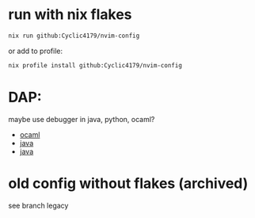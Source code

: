 # run with nix flakes

```sh
nix run github:Cyclic4179/nvim-config
```

or add to profile:

```sh
nix profile install github:Cyclic4179/nvim-config
```

# DAP:
maybe use debugger in java, python, ocaml?
- [ocaml](https://github.com/hackwaly/ocamlearlybird)
- [java](https://github.com/mfussenegger/nvim-jdtls)
- [java](https://sookocheff.com/post/vim/neovim-java-ide/#debugging--nvim-dap)


# old config without flakes (archived)
see branch legacy
